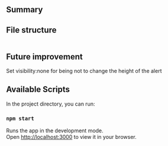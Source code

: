 ## Summary

## File structure

```

```

## Future improvement

Set visibility:none for being not to change the height of the alert

## Available Scripts

In the project directory, you can run:

### `npm start`

Runs the app in the development mode.\
Open [http://localhost:3000](http://localhost:3000) to view it in your browser.